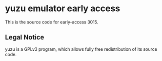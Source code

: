 yuzu emulator early access
=============

This is the source code for early-access 3015.

## Legal Notice

yuzu is a GPLv3 program, which allows fully free redistribution of its source code.